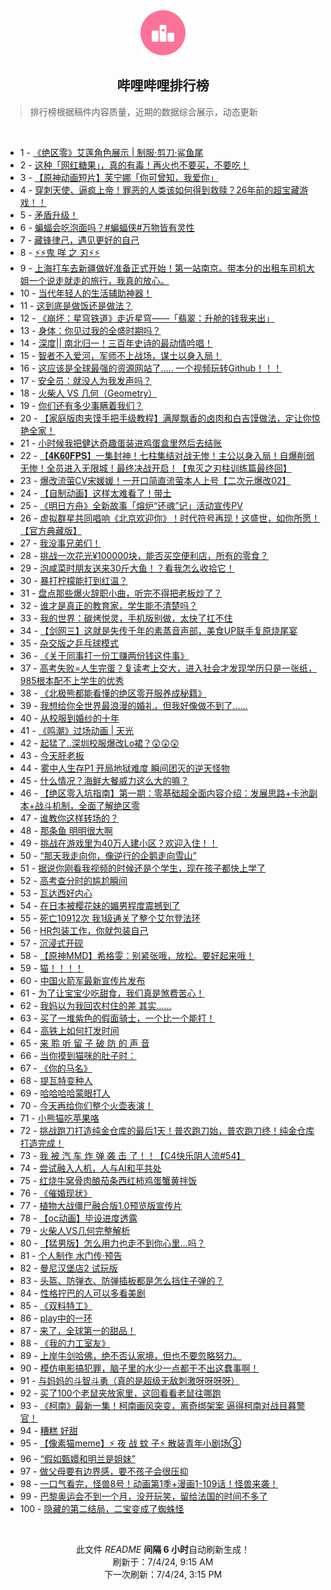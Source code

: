 <div align="center">
    <img src="./assets/icon_rank.png" alt="logo" />
    <h2>哔哩哔哩排行榜</h>
</div>

> 排行榜根据稿件内容质量，近期的数据综合展示，动态更新

<br />

<ul><li><span>1 - <a href=https://www.bilibili.com/BV1p1421C7RR>《绝区零》艾莲角色展示 | 制服·剪刀·鲨鱼尾</a></span></li><li><span>2 - <a href=https://www.bilibili.com/BV14w4m1a79e>这种「网红糖果」，真的有毒！再火也不要买，不要吃！</a></span></li><li><span>3 - <a href=https://www.bilibili.com/BV1C1421C71P>【原神动画短片】芙宁娜「你可曾知，我爱你」</a></span></li><li><span>4 - <a href=https://www.bilibili.com/BV1JZ421T7kK>穿刺天使、逼疯上帝！罪恶的人类该如何得到救赎？26年前的超宝藏游戏！！</a></span></li><li><span>5 - <a href=https://www.bilibili.com/BV1Kz421B7vS>矛盾升级！</a></span></li><li><span>6 - <a href=https://www.bilibili.com/BV1Js421M7Wn>蝙蝠会吃泡面吗？#蝙蝠侠#万物皆有灵性</a></span></li><li><span>7 - <a href=https://www.bilibili.com/BV1sS411A7xz>藏锋律己，遇见更好的自己</a></span></li><li><span>8 - <a href=https://www.bilibili.com/BV1Ys421T72u>⚡️⚡️鬼 咩 之 刃⚡️⚡️</a></span></li><li><span>9 - <a href=https://www.bilibili.com/BV15M4m1m7n8>上海打车去新疆做好准备正式开始！第一站南京。带本分的出租车司机大姐一个说走就走的旅行，我真的放心。</a></span></li><li><span>10 - <a href=https://www.bilibili.com/BV1ui421v7ge>当代年轻人的生活辅助神器！</a></span></li><li><span>11 - <a href=https://www.bilibili.com/BV1gi421v74j>这到底是做饭还是做法？</a></span></li><li><span>12 - <a href=https://www.bilibili.com/BV1nT421k75K>《崩坏：星穹铁道》走近星穹——「翡翠：升舱的钱我来出」</a></span></li><li><span>13 - <a href=https://www.bilibili.com/BV1hf421B7mi>身体：你见过我的全盛时期吗？</a></span></li><li><span>14 - <a href=https://www.bilibili.com/BV1fw4m1Y7VD>深度|| 南北归一！三百年史诗的最动情吟唱！</a></span></li><li><span>15 - <a href=https://www.bilibili.com/BV1Xb421H7QQ>智者不入爱河，军师不上战场，谋士以身入局！</a></span></li><li><span>16 - <a href=https://www.bilibili.com/BV1Ys421T7x8>这应该是全球最强的资源网站了..... 一个视频玩转Github！！！</a></span></li><li><span>17 - <a href=https://www.bilibili.com/BV18S411c7qZ>安全员：就没人为我发声吗？</a></span></li><li><span>18 - <a href=https://www.bilibili.com/BV1hs421T7g8>火柴人 VS 几何（Geometry）</a></span></li><li><span>19 - <a href=https://www.bilibili.com/BV136421f7gM>你们还有多少事瞒着我们？</a></span></li><li><span>20 - <a href=https://www.bilibili.com/BV1wS421o78N>【家庭版肉夹馍手把手级教程】满屋飘香的卤肉和白吉馍做法，定让你惊艳全家！</a></span></li><li><span>21 - <a href=https://www.bilibili.com/BV1js421M7ZW>小时候我把健达奇趣蛋装进鸡蛋盒里然后去结账</a></span></li><li><span>22 - <a href=https://www.bilibili.com/BV1h1421r7yZ>【𝟒𝐊𝟔𝟎𝐅𝐏𝐒】一集封神！七柱集结对战无惨！主公以身入局！自爆削弱无惨！全员进入无限城！最终决战开启！【鬼灭之刃柱训练篇最终回】</a></span></li><li><span>23 - <a href=https://www.bilibili.com/BV14f421Q77B>爆改流萤CV宋媛媛！一开口简直流萤本人上号【二次元爆改02】</a></span></li><li><span>24 - <a href=https://www.bilibili.com/BV11f421Q7ed>【自制动画】这样太难看了！带土</a></span></li><li><span>25 - <a href=https://www.bilibili.com/BV1uZ421u78E>《明日方舟》全新故事「熔炉“还魂”记」活动宣传PV</a></span></li><li><span>26 - <a href=https://www.bilibili.com/BV1Sm42137HV>虚拟群星共同唱响《北京欢迎你》！时代符号再现！这盛世，如你所愿！【官方典藏版】</a></span></li><li><span>27 - <a href=https://www.bilibili.com/BV1Bi421Y7Ub>我没事兄弟们！</a></span></li><li><span>28 - <a href=https://www.bilibili.com/BV11i421a7wD>挑战一次花光¥100000块，能否买空便利店，所有的零食？</a></span></li><li><span>29 - <a href=https://www.bilibili.com/BV1Yy411q7cp>泡咸菜时朋友送来30斤大鱼！？看我怎么收拾它！</a></span></li><li><span>30 - <a href=https://www.bilibili.com/BV19Z421M7QJ>暴打柠檬能打到红温？</a></span></li><li><span>31 - <a href=https://www.bilibili.com/BV1f4421S7VS>盘点那些爆火辞职小曲，听完不得把老板炒了？</a></span></li><li><span>32 - <a href=https://www.bilibili.com/BV1sf421B7Tz>谁才是真正的教育家，学生能不清楚吗？</a></span></li><li><span>33 - <a href=https://www.bilibili.com/BV1PM4m127wv>我的世界：碳烤悦灵，手机版别做，太快了扛不住</a></span></li><li><span>34 - <a href=https://www.bilibili.com/BV16m421V7Zh>【剑网三】这就是失传千年的素蒸音声部，美食UP联手复原烧尾宴</a></span></li><li><span>35 - <a href=https://www.bilibili.com/BV1wS421o7Yw>杂交版之乒乓球模式</a></span></li><li><span>36 - <a href=https://www.bilibili.com/BV19x4y1x7th>《关于同事打一份工赚两份钱这件事》</a></span></li><li><span>37 - <a href=https://www.bilibili.com/BV1Gf421z7Px>高考失败=人生完蛋？复读考上交大，进入社会才发现学历只是一张纸，985根本配不上学生的优秀</a></span></li><li><span>38 - <a href=https://www.bilibili.com/BV1sJ4m1u7Gi>《北极熊都能看懂的绝区零开服养成秘籍》</a></span></li><li><span>39 - <a href=https://www.bilibili.com/BV1sJ4m1M7B6>我想给你全世界最浪漫的婚礼，但我好像做不到了......</a></span></li><li><span>40 - <a href=https://www.bilibili.com/BV1Z1421r7yw>从校服到婚纱的十年</a></span></li><li><span>41 - <a href=https://www.bilibili.com/BV1eM4m1m7zs>《鸣潮》过场动画 | 天光</a></span></li><li><span>42 - <a href=https://www.bilibili.com/BV1Km42157Zg>起猛了..深圳校服爆改Lo裙？😲😲😲</a></span></li><li><span>43 - <a href=https://www.bilibili.com/BV1rz421B7k4>今天肝老板</a></span></li><li><span>44 - <a href=https://www.bilibili.com/BV1Rw4m1e7Fg>雾中人生存P1 开局地狱难度 瞬间团灭的逆天怪物</a></span></li><li><span>45 - <a href=https://www.bilibili.com/BV1Q1421C7jT>什么情况？海鲜大餐威力这么大的嘛？</a></span></li><li><span>46 - <a href=https://www.bilibili.com/BV1nE421N7rS>【绝区零入坑指南】第一期：零基础超全面内容介绍：发展思路+卡池副本+战斗机制，全面了解绝区零</a></span></li><li><span>47 - <a href=https://www.bilibili.com/BV1Vr421F7Qr>谁教你这样转场的？</a></span></li><li><span>48 - <a href=https://www.bilibili.com/BV1uM4m1U7rg>那条鱼 明明很大啊</a></span></li><li><span>49 - <a href=https://www.bilibili.com/BV1ET421Y7pJ>挑战在游戏里为40万人建小区？欢迎入住！！</a></span></li><li><span>50 - <a href=https://www.bilibili.com/BV1us421M73k>“那天我走向你，像逆行的企鹅走向雪山”</a></span></li><li><span>51 - <a href=https://www.bilibili.com/BV1Bx4y147M3>据说你刚看我视频的时候还是个学生，现在孩子都快上学了</a></span></li><li><span>52 - <a href=https://www.bilibili.com/BV1dm421V7zS>高考查分时的尴尬瞬间</a></span></li><li><span>53 - <a href=https://www.bilibili.com/BV1dw4m1Y7cT>瓦达西好内心</a></span></li><li><span>54 - <a href=https://www.bilibili.com/BV1Hw4m1e7G2>在日本被樱花妹的媚男程度震撼到了</a></span></li><li><span>55 - <a href=https://www.bilibili.com/BV15b421n7AX>死亡10912次 我1级通关了整个艾尔登法环</a></span></li><li><span>56 - <a href=https://www.bilibili.com/BV11r421F7pA>HR包装工作，你就包装自己</a></span></li><li><span>57 - <a href=https://www.bilibili.com/BV1Vm42157yH>沉浸式开砚</a></span></li><li><span>58 - <a href=https://www.bilibili.com/BV1D1421r7M9>【原神MMD】希格雯：别紧张哦，放松。要好起来哦！</a></span></li><li><span>59 - <a href=https://www.bilibili.com/BV1Kw4m1e7FW>猫！！！！</a></span></li><li><span>60 - <a href=https://www.bilibili.com/BV1vr421F7bn>中国火箭军最新宣传片发布</a></span></li><li><span>61 - <a href=https://www.bilibili.com/BV1c1421875c>为了让宝宝少吃甜食，我们真是煞费苦心！</a></span></li><li><span>62 - <a href=https://www.bilibili.com/BV1K1421k7zp>我妈以为我回农村住的差 其实……</a></span></li><li><span>63 - <a href=https://www.bilibili.com/BV1pf421B7hL>买了一堆紫色的假面骑士，一个比一个能打！</a></span></li><li><span>64 - <a href=https://www.bilibili.com/BV1ST421r73b>高铁上如何打发时间</a></span></li><li><span>65 - <a href=https://www.bilibili.com/BV1n4421D7ar>来 聆 听 留 子 破 防 的 声 音</a></span></li><li><span>66 - <a href=https://www.bilibili.com/BV1bS411A7Z8>当你摸到猫咪的肚子时：</a></span></li><li><span>67 - <a href=https://www.bilibili.com/BV1Bb421H7gv>《你的马名》</a></span></li><li><span>68 - <a href=https://www.bilibili.com/BV1LT421a7jt>提瓦特变种人</a></span></li><li><span>69 - <a href=https://www.bilibili.com/BV1ES411A7JP>哈哈哈哈蒙眼打人</a></span></li><li><span>70 - <a href=https://www.bilibili.com/BV1mi421e7UF>今天再给你们整个火壶表演！</a></span></li><li><span>71 - <a href=https://www.bilibili.com/BV161421r7w1>小熊猫吃苹果咯</a></span></li><li><span>72 - <a href=https://www.bilibili.com/BV1Qr421F7Fk>挑战跑刀打造纯金仓库的最后1天！普农跑刀始，普农跑刀终！纯金仓库打造完成！</a></span></li><li><span>73 - <a href=https://www.bilibili.com/BV1Yz421z7Bb>我 被 汽 车 炸 弹 袭 击 了！！【C4快乐阴人流#54】</a></span></li><li><span>74 - <a href=https://www.bilibili.com/BV19y411q7tg>尝试融入人机，人与AI和平共处</a></span></li><li><span>75 - <a href=https://www.bilibili.com/BV1nW421d7xV>红烧牛窝骨肉酿茄条西红柿鸡蛋蟹黄拌饭</a></span></li><li><span>76 - <a href=https://www.bilibili.com/BV1Bf421B7ny>《催婚现状》</a></span></li><li><span>77 - <a href=https://www.bilibili.com/BV114421Q7yh>植物大战僵尸融合版1.0预览版宣传片</a></span></li><li><span>78 - <a href=https://www.bilibili.com/BV18S411A7Cn>【oc动画】毕设进度透露</a></span></li><li><span>79 - <a href=https://www.bilibili.com/BV1Uw4m1Y7N3>火柴人VS几何完整解析</a></span></li><li><span>80 - <a href=https://www.bilibili.com/BV1h6421Z7MZ>【猛男版】怎么用力也走不到你心里…吗？</a></span></li><li><span>81 - <a href=https://www.bilibili.com/BV1uJ4m1u7ef>个人制作 水门传·预告</a></span></li><li><span>82 - <a href=https://www.bilibili.com/BV1NE421N7eg>曼尼汉堡店2 试玩版</a></span></li><li><span>83 - <a href=https://www.bilibili.com/BV1ox4y147wQ>头盔、防弹衣、防弹插板都是怎么挡住子弹的？</a></span></li><li><span>84 - <a href=https://www.bilibili.com/BV18m421V7Kc>性格拧巴的人可以多看美剧</a></span></li><li><span>85 - <a href=https://www.bilibili.com/BV1vm421G7hE>《双料特工》</a></span></li><li><span>86 - <a href=https://www.bilibili.com/BV144421D7HV>play中的一环</a></span></li><li><span>87 - <a href=https://www.bilibili.com/BV1cs421M7Mq>来了，全球第一的甜品！</a></span></li><li><span>88 - <a href=https://www.bilibili.com/BV1Bn4y1X7BM>《我的力工室友》</a></span></li><li><span>89 - <a href=https://www.bilibili.com/BV11J4m1u7GZ>上岸牛剑哈佛，绝不否认家境，但也不要忽略努力。</a></span></li><li><span>90 - <a href=https://www.bilibili.com/BV1pz421z77A>模仿电影搞犯罪，脑子里的水少一点都干不出这蠢事啊！</a></span></li><li><span>91 - <a href=https://www.bilibili.com/BV13Z421T7Av>与妈妈的斗智斗勇（真的是超级无敌刺激呀呀呀呀）</a></span></li><li><span>92 - <a href=https://www.bilibili.com/BV1Un4y1X7Q9>买了100个老鼠夹放家里，这回看看老鼠往哪跑</a></span></li><li><span>93 - <a href=https://www.bilibili.com/BV11b421H71K>《柯南》最新一集！柯南画风突变，离奇绑架案 逼得柯南对战目暮警官！</a></span></li><li><span>94 - <a href=https://www.bilibili.com/BV1WS411A7e6>糟糕 好甜</a></span></li><li><span>95 - <a href=https://www.bilibili.com/BV1rf421Q73J>【像素猫meme】⚡ 夜 战 蚊 子⚡ 散装青年小剧场③</a></span></li><li><span>96 - <a href=https://www.bilibili.com/BV1Qw4m1Y7V9>“假如甄嬛和明兰是姐妹”</a></span></li><li><span>97 - <a href=https://www.bilibili.com/BV1RS421d7tp>做父母要有边界感，要不孩子会很压抑</a></span></li><li><span>98 - <a href=https://www.bilibili.com/BV1BE421N71d>一口气看完，怪兽8号！动画第1季+漫画1-109话！怪兽来袭！</a></span></li><li><span>99 - <a href=https://www.bilibili.com/BV1r1421C7xY>巴黎奥运会不到一个月，没开玩笑，留给法国的时间不多了</a></span></li><li><span>100 - <a href=https://www.bilibili.com/BV1yz421B7N5>隐藏的第二结局，二宝变成了蜘蛛怪</a></span></li></ul>

<br />

<p align=center>此文件 <i>README</i> <b>间隔 6 小时</b>自动刷新生成！<br>刷新于：7/4/24, 9:15 AM<br>下一次刷新：7/4/24, 3:15 PM</p>